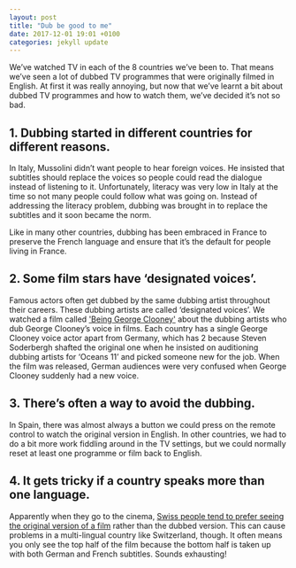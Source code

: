```yaml
---
layout: post
title: "Dub be good to me"
date: 2017-12-01 19:01 +0100
categories: jekyll update
---
```


We’ve watched TV in each of the 8 countries we’ve been to. That means we’ve seen a lot of dubbed TV programmes that were originally filmed in English. At first it was really annoying, but now that we’ve learnt a bit about dubbed TV programmes and how to watch them, we’ve decided it’s not so bad.

## 1. Dubbing started in different countries for different reasons. 

In Italy, Mussolini didn’t want people to hear foreign voices. He insisted that subtitles should replace the voices so people could read the dialogue instead of listening to it. Unfortunately, literacy was very low in Italy at the time so not many people could follow what was going on. Instead of addressing the literacy problem, dubbing was brought in to replace the subtitles and it soon became the norm. 

Like in many other countries, dubbing has been embraced in France to preserve the French language and ensure that it’s the default for people living in France.

## 2. Some film stars have ‘designated voices’.

Famous actors often get dubbed by the same dubbing artist throughout their careers. These dubbing artists are called ‘designated voices’. We watched a film called ['Being George Clooney'](http://www.imdb.com/title/tt3562572/) about the dubbing artists who dub George Clooney’s voice in films. Each country has a single George Clooney voice actor apart from Germany, which has 2 because Steven Soderbergh shafted the original one when he insisted on auditioning dubbing artists for ‘Oceans 11’ and picked someone new for the job. When the film was released, German audiences were very confused when George Clooney suddenly had a new voice.

## 3. There’s often a way to avoid the dubbing. 

In Spain, there was almost always a button we could press on the remote control to watch the original version in English. In other countries, we had to do a bit more work fiddling around in the TV settings, but we could normally reset at least one programme or film back to English.

## 4. It gets tricky if a country speaks more than one language.

Apparently when they go to the cinema, [Swiss people tend to prefer seeing the original version of a film](http://www.onebigyodel.com/2011/03/going-to-movies-in-switzerland.html?m=1) rather than the dubbed version. This can cause problems in a multi-lingual country like Switzerland, though. It often means you only see the top half of the film because the bottom half is taken up with both German and French subtitles. Sounds exhausting!


